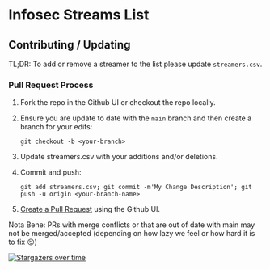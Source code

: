 # Infosec Streams List

## Contributing / Updating

TL;DR: To add or remove a streamer to the list please update `streamers.csv`.

### Pull Request Process

1. Fork the repo in the Github UI or checkout the repo locally.

1. Ensure you are update to date with the `main` branch and then create a branch for your edits:

    `git checkout -b <your-branch>`

1. Update streamers.csv with your additions and/or deletions.

1. Commit and push:

    `git add streamers.csv; git commit -m'My Change Description'; git push -u origin <your-branch-name>`

1. [Create a Pull Request](https://docs.github.com/en/github/collaborating-with-issues-and-pull-requests/proposing-changes-to-your-work-with-pull-requests) using the Github UI.

Nota Bene: PRs with merge conflicts or that are out of date with main may not be merged/accepted (depending on how lazy we feel or how hard it is to fix 😝)

[![Stargazers over time](https://starchart.cc/infosecstreams/infosecstreams.github.io.svg)](https://starchart.cc/infosecstreams/infosecstreams.github.io)
